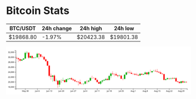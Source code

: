 # Bitcoin Stats

BTC/USDT|24h change|24h high|24h low|
|---|---|---|---|
|$19868.80|-1.97%|$20423.38|$19801.38|

<img src="./chart.svg">
